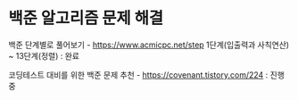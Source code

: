 # 백준 알고리즘 문제 해결

백준 단계별로 풀어보기 - https://www.acmicpc.net/step
1단계(입출력과 사칙연산) ~ 13단계(정렬) : 완료

코딩테스트 대비를 위한 백준 문제 추천 - https://covenant.tistory.com/224
: 진행 중
